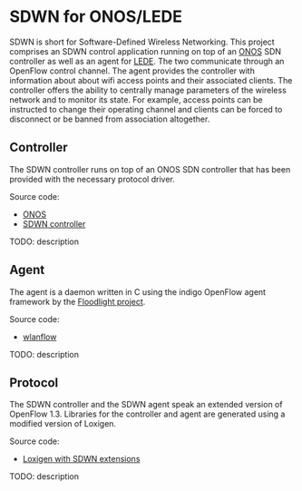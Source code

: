 # SDWN for ONOS/LEDE

SDWN is short for Software-Defined Wireless Networking. This project comprises an SDWN control application running on top of an [ONOS](https://onosproject.org) SDN controller as well as an agent for [LEDE](https://ledeproject.org). The two communicate through an OpenFlow control channel. The agent provides the controller with information about about wifi access points and their associated clients. The controller offers the ability to centrally manage parameters of the wireless network and to monitor its state. For example, access points can be instructed to change their operating channel and clients can be forced to disconnect or be banned from association altogether.

## Controller

The SDWN controller runs on top of an ONOS SDN controller that has been provided with the necessary protocol driver.

Source code:
- [ONOS](https://github.com/berlin-open-wireless-lab/sdwn-onos)
- [SDWN controller](https://github.com/berlin-open-wireless-lab/sdwn-controller)

TODO: description

## Agent

The agent is a daemon written in C using the indigo OpenFlow agent framework by the [Floodlight project](http://www.projectfloodlight.org/).

Source code:
- [wlanflow](https://github.com/berlin-open-wireless-lab/sdwn-agent)

TODO: description

## Protocol

The SDWN controller and the SDWN agent speak an extended version of OpenFlow 1.3. Libraries for the controller and agent are generated using a modified version of Loxigen. 

Source code:
- [Loxigen with SDWN extensions](https://github.com/berlin-open-wireless-lab/sdwn-loxigen)

TODO: description
